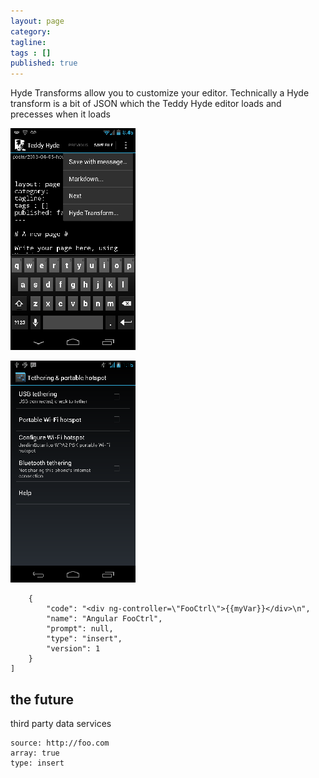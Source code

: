 ```yaml
---
layout: page
category: 
tagline: 
tags : [] 
published: true
---
```


Hyde Transforms allow you to customize your editor. Technically a Hyde transform is a bit of JSON which the Teddy Hyde editor loads and precesses when it loads

![/assets/images/2013-04-05-08-48-58-image-resized.png](/assets/images/2013-04-05-08-48-58-image-resized.png)

![/assets/images/2013-04-05-03-29-52-image-resized.png](/assets/images/2013-04-05-03-29-52-image-resized.png)


        {
            "code": "<div ng-controller=\"FooCtrl\">{{myVar}}</div>\n", 
            "name": "Angular FooCtrl", 
            "prompt": null, 
            "type": "insert", 
            "version": 1
        }
    ]

## the future ##

third party data services

    source: http://foo.com
    array: true
    type: insert